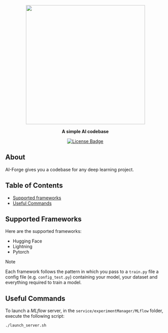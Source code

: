 <p align="center">
  <img width=375 src="https://github.com/user-attachments/assets/9e48f24f-bb22-4972-96e1-7b33c81430f6">
</p>
<p align="center">
  <b>A simple AI codebase</b>
</p>
<p align="center">
  <a href="https://github.com//Sulfyderz/AI-Forge/blob/master/LICENSE">
    <img src="https://img.shields.io/github/license/Sulfyderz/AI-Forge.svg" alt="License Badge">
  </a>
</p>


## About
AI-Forge gives you a codebase for any deep learning project.

## Table of Contents

- [Supported frameworks](#supported-frameworks)
- [Useful Commands](#useful-commands)

## Supported Frameworks
Here are the supported frameworks:
- Hugging Face
- Lightning
- Pytorch

> [!NOTE]
> Each framework follows the pattern in which you pass to a `train.py` file a config file (e.g. `config_test.py`) containing your model, your dataset and everything required to train a model. 


## Useful Commands
To launch a _MLflow_ server, in the `service/experimentManager/MLflow` folder, execute the following script:
```
./launch_server.sh
```
